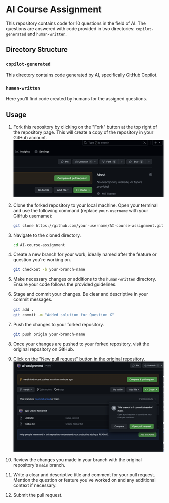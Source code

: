 # AI Course Assignment

This repository contains code for 10 questions in the field of AI. The questions are answered with code provided in two directories: `copilot-generated` and `human-written`.

## Directory Structure

### `copilot-generated`
This directory contains code generated by AI, specifically GitHub Copilot.

### `human-written`
Here you'll find code created by humans for the assigned questions.

## Usage

1. Fork this repository by clicking on the "Fork" button at the top right of the repository page. This will create a copy of the repository in your GitHub account.
   ![Forking the repository](/public/img/fork.png)

2. Clone the forked repository to your local machine. Open your terminal and use the following command (replace `your-username` with your GitHub username):
    ```bash
    git clone https://github.com/your-username/AI-course-assignment.git
    ```
   
3. Navigate to the cloned directory.
    ```bash
    cd AI-course-assignment
    ```

4. Create a new branch for your work, ideally named after the feature or question you're working on.
    ```bash
    git checkout -b your-branch-name
    ```
   
5. Make necessary changes or additions to the `human-written` directory. Ensure your code follows the provided guidelines.

6. Stage and commit your changes. Be clear and descriptive in your commit messages.
    ```bash
    git add .
    git commit -m "Added solution for Question X"
    ```

7. Push the changes to your forked repository.
    ```bash
    git push origin your-branch-name
    ```
   
8. Once your changes are pushed to your forked repository, visit the original repository on GitHub.

9. Click on the "New pull request" button in the original repository.
   ![Creating a pull request](/public/img/pr.png)

10. Review the changes you made in your branch with the original repository's `main` branch.

11. Write a clear and descriptive title and comment for your pull request. Mention the question or feature you've worked on and any additional context if necessary.

12. Submit the pull request.


